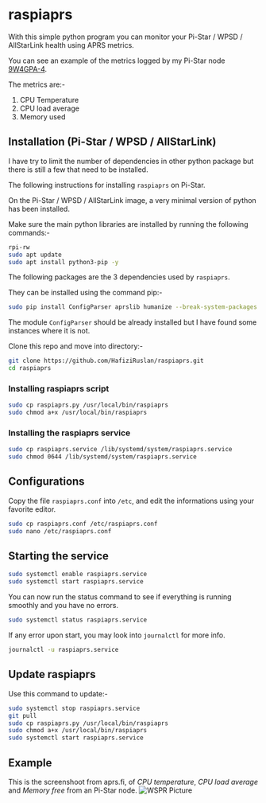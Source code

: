 # raspiaprs

With this simple python program you can monitor your Pi-Star / WPSD / AllStarLink health using APRS metrics.

You can see an example of the metrics logged by my Pi-Star node [9W4GPA-4](https://aprs.fi/telemetry/a/9W4GPA-4?range=day).

The metrics are:-
1. CPU Temperature
2. CPU load average
3. Memory used

## Installation (Pi-Star / WPSD / AllStarLink)

I have try to limit the number of dependencies in other python package but there is still a few that need to be installed.

The following instructions for installing `raspiaprs` on Pi-Star.

On the Pi-Star / WPSD / AllStarLink image, a very minimal version of python has been installed.

Make sure the main python libraries are installed by running the following commands:-
```bash
rpi-rw
sudo apt update
sudo apt install python3-pip -y
```

The following packages are the 3 dependencies used by `raspiaprs`.

They can be installed using the command pip:-
```bash
sudo pip install ConfigParser aprslib humanize --break-system-packages
```

The module `ConfigParser` should be already installed but I have found some instances where it is not.

Clone this repo and move into directory:-
```bash
git clone https://github.com/HafiziRuslan/raspiaprs.git
cd raspiaprs
```

### Installing raspiaprs script

```bash
sudo cp raspiaprs.py /usr/local/bin/raspiaprs
sudo chmod a+x /usr/local/bin/raspiaprs
```

### Installing the raspiaprs service

```bash
sudo cp raspiaprs.service /lib/systemd/system/raspiaprs.service
sudo chmod 0644 /lib/systemd/system/raspiaprs.service
```

## Configurations

Copy the file `raspiaprs.conf` into `/etc`, and edit the informations using your favorite editor.
```bash
sudo cp raspiaprs.conf /etc/raspiaprs.conf
sudo nano /etc/raspiaprs.conf
```

## Starting the service

```bash
sudo systemctl enable raspiaprs.service
sudo systemctl start raspiaprs.service
```

You can now run the status command to see if everything is running smoothly and you have no errors.
```bash
sudo systemctl status raspiaprs.service
```

If any error upon start, you may look into `journalctl` for more info.
```bash
journalctl -u raspiaprs.service
```

## Update raspiaprs

Use this command to update:-
```bash
sudo systemctl stop raspiaprs.service
git pull
sudo cp raspiaprs.py /usr/local/bin/raspiaprs
sudo chmod a+x /usr/local/bin/raspiaprs
sudo systemctl start raspiaprs.service
```

## Example

This is the screenshoot from aprs.fi, of _CPU temperature_, _CPU load average_ and _Memory free_ from an Pi-Star node.
![WSPR Picture](misc/metrics.png)
